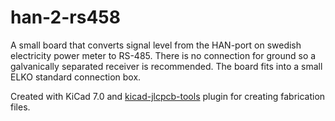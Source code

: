 # han-2-rs458
A small board that converts signal level from the HAN-port on swedish electricity power meter to RS-485. There is no connection for ground so a galvanically separated receiver is recommended. The board fits into a small ELKO standard connection box.

Created with KiCad 7.0 and [kicad-jlcpcb-tools](https://github.com/Bouni/kicad-jlcpcb-tools) plugin for creating fabrication files. 
